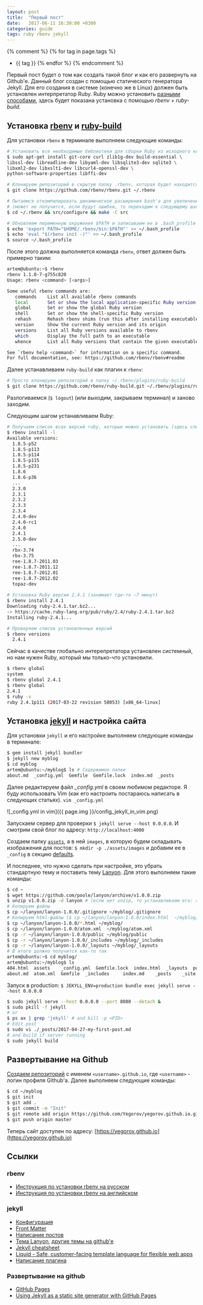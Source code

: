 ```yaml
---
layout: post
title:  "Первый пост"
date:   2017-06-11 16:30:00 +0300
categories: guide
tags: ruby rbenv jekyll
---
```


{% comment %}
{% for tag in page.tags %}
* {{ tag }}
{% endfor %}
{% endcomment %}


Первый пост будет о том как создать такой блог и как его развернуть на Github'e.
Данный блог создан с помощью статического генератора Jekyll. Для его создания в 
системе (конечно же в Linux) должен быть установлен интерпретатор Ruby. Ruby можно 
установить [разными способами](https://www.ruby-lang.org/ru/documentation/installation/#managers), 
здесь будет показана установка с помощью *rbenv + ruby-build*.

## Установка [rbenv](https://github.com/rbenv/rbenv) и [ruby-build](https://github.com/rbenv/ruby-build)

Для установки `rbenv` в терминале выполняем следующие команды:
```bash
# Установить все необходимые библиотеки для сборки Ruby из исходного кода
$ sudo apt-get install git-core curl zlib1g-dev build-essential \
libssl-dev libreadline-dev libyaml-dev libsqlite3-dev sqlite3 \
libxml2-dev libxslt1-dev libcurl4-openssl-dev \
python-software-properties libffi-dev

# Клонируем репозиторий в скрытую папку .rbenv, которая будет находится в домашнем каталоге
$ git clone https://github.com/rbenv/rbenv.git ~/.rbenv

# Пытаемся откомпилировать динамическое расширения bash'a для увеличения скорости 
# (может не получится, если будут ошибки, то переходим к следующему шагу)
$ cd ~/.rbenv && src/configure && make -C src

# Обновляем переменную окружения $PATH и записываем ее в .bash_profile (если Ubuntu Desktop, то в .bashrc)
$ echo 'export PATH="$HOME/.rbenv/bin:$PATH"' >> ~/.bash_profile
$ echo 'eval "$(rbenv init -)"' >> ~/.bash_profile
$ source ~/.bash_profile
```

После этого должна выполняется команда `rbenv`, ответ должен быть примерно таким:
```bash
artem@ubuntu:~$ rbenv 
rbenv 1.1.0-7-g755c820
Usage: rbenv <command> [<args>]

Some useful rbenv commands are:
   commands    List all available rbenv commands
   local       Set or show the local application-specific Ruby version
   global      Set or show the global Ruby version
   shell       Set or show the shell-specific Ruby version
   rehash      Rehash rbenv shims (run this after installing executables)
   version     Show the current Ruby version and its origin
   versions    List all Ruby versions available to rbenv
   which       Display the full path to an executable
   whence      List all Ruby versions that contain the given executable

See `rbenv help <command>` for information on a specific command.
For full documentation, see: https://github.com/rbenv/rbenv#readme
```

Далее устанавливаем `ruby-build` как плагин к `rbenv`:
```bash
# Просто клонируем репозиторий в папку ~/.rbenv/plugins/ruby-build
$ git clone https://github.com/rbenv/ruby-build.git ~/.rbenv/plugins/ruby-build
```

Разлогиваемся (`$ logout`) (или выходим, закрываем терминал) и заново заходим.

Следующим шагом устанавливаем Ruby:

```bash
# Получаем список всех версий ruby, которые можно установить (здесь список сокращен)
$ rbenv install -l
Available versions:
  1.8.5-p52
  1.8.5-p113
  1.8.5-p114
  1.8.5-p115
  1.8.5-p231
  1.8.6
  1.8.6-p36
  ...
  2.3.0
  2.3.1
  2.3.2
  2.3.3
  2.3.4
  2.4.0-dev
  2.4.0-rc1
  2.4.0
  2.4.1
  2.5.0-dev
  ...
  rbx-3.74
  rbx-3.75
  ree-1.8.7-2011.03
  ree-1.8.7-2011.12
  ree-1.8.7-2012.01
  ree-1.8.7-2012.02
  topaz-dev
  
# Установка Ruby версии 2.4.1 (занимает где-то ~7 минут)
$ rbenv install 2.4.1
Downloading ruby-2.4.1.tar.bz2...
-> https://cache.ruby-lang.org/pub/ruby/2.4/ruby-2.4.1.tar.bz2
Installing ruby-2.4.1...

# Проверяем список установленных версий
$ rbenv versions
  2.4.1
```

Сейчас в качестве глобально интерепретатора установлен системный, но нам нужен Ruby,
который мы только-что установили.
```bash
$ rbenv global
system
$ rbenv global 2.4.1
$ rbenv global 
2.4.1
$ ruby -v
ruby 2.4.1p111 (2017-03-22 revision 58053) [x86_64-linux]
```

## Установка [jekyll](https://jekyllrb.com/) и настройка сайта

Для установки `jekyll` и его настройке выполняем следующие команды в терминале:
```bash
$ gem install jekyll bundler
$ jekyll new myblog
$ cd myblog
artem@ubuntu:~/myblog$ ls # Содержимое папки
about.md  _config.yml  Gemfile	Gemfile.lock  index.md	_posts
```

Далее редактируем файл *_config.yml* в своем любимом редакторе. Я буду использовать 
Vim (как его настроить постараюсь написать в следующих статьях). `vim _config.yml`

![_config.yml in vim]({{ page.img }}/config_jekyll_in_vim.png)

Запускаем сервер для проверки `$ jekyll serve --host 0.0.0.0`. И смотрим свой блог 
по адресу: `http://localhost:4000` 

Создаем папку [`assets`](https://jekyllrb.com/docs/posts/#including-images-and-resources),
а в ней `images`, в которую будем складывать изображения для постов: `$ mkdir -p ./assets/images`
и добавим ее в `_config` в секцию [defaults](https://jekyllrb.com/docs/configuration/#front-matter-defaults).


И последнее, что нужно сделать при настройке, это убрать стандартную тему 
и поставить тему [Lanyon](http://lanyon.getpoole.com/about/).
Для этого выполняем такие команды:
```bash
$ cd ~
$ wget https://github.com/poole/lanyon/archive/v1.0.0.zip
$ unzip v1.0.0.zip -d lanyon # (если нет unzip, то устанавливаем его: sudo apt-get install unzip)
# Копируем файлы
$ cp ~/lanyon/lanyon-1.0.0/.gitignore ~/myblog/.gitignore
# Копируем html-файлы ($ cp ~/lanyon/lanyon-1.0.0/index.html  ~/myblog/index.html)
$ cp ~/lanyon/lanyon-1.0.0/*.html ~/myblog/
$ cp ~/lanyon/lanyon-1.0.0/atom.xml  ~/myblog/atom.xml
$ cp -r ~/lanyon/lanyon-1.0.0/public ~/myblog/public
$ cp -r ~/lanyon/lanyon-1.0.0/_includes ~/myblog/_includes
$ cp -r ~/lanyon/lanyon-1.0.0/_layouts ~/myblog/_layouts
# В итоге должно получится как-то так
artem@ubuntu:~$ cd myblog/
artem@ubuntu:~/myblog$ ls
404.html  assets    _config.yml  Gemfile.lock  index.html  _layouts  public
about.md  atom.xml  Gemfile	 _includes     index.md    _posts    _site
```

Запуск в production: `$ JEKYLL_ENV=production bundle exec jekyll serve --host 0.0.0.0`


```bash
$ sudo jekyll serve --host 0.0.0.0 --port 8080 --detach &
$ sudo pkill -f jekyll
# or 
$ ps ax | grep 'jekyll' # and kill -p <PID>
# Edit post
$ sudo vi ./_posts/2017-04-27-my-first-post.md
# and build if server running
$ sudo jekyll build
```


## Развертывание на Github

[Создаем репозиторий](https://github.com/new) с именем `<username>.github.io`, 
где `<username>` - логин профиля Github'a. Далее выполняем следующие команды:

```bash
$ cd ~/myblog
$ git init
$ git add .
$ git commit -m "Init"
$ git remote add origin https://github.com/Yegorov/yegorov.github.io.git
$ git push origin master
```

Теперь сайт доступен по адресу: [https://yegorov.github.io](https://yegorov.github.io)

## Ссылки

### rbenv

* [Инструкция по установки rbenv на русском](https://medium.com/@tuwilof/%D1%83%D1%81%D1%82%D0%B0%D0%BD%D0%BE%D0%B2%D0%BA%D0%B0-ruby-%D1%81-%D0%BF%D0%BE%D0%BC%D0%BE%D1%89%D1%8C%D1%8E-rbenv-%D0%B2-ubuntu-fa7d4b82a67f)
* [Инструкция по установки rbenv на английском](https://www.digitalocean.com/community/tutorials/how-to-install-ruby-on-rails-with-rbenv-on-ubuntu-14-04)

### jekyll

* [Конфигурация](https://jekyllrb.com/docs/configuration/)
* [Front Matter](https://jekyllrb.com/docs/frontmatter/)
* [Написание постов](https://jekyllrb.com/docs/posts/)
* [Тема Lanyon](https://github.com/poole/lanyon), [другие темы на github'e](https://github.com/search?o=desc&p=2&q=jekyll+theme&s=stars&type=Repositories&utf8=%E2%9C%93)
* [Jekyll cheatsheet](http://ricostacruz.com/cheatsheets/jekyll.html)
* [Liquid - Safe, customer-facing template language for flexible web apps](https://shopify.github.io/liquid/)
* [Написание плагина](https://tuananh.org/2014/08/04/writing-your-first-jekyll-plugin/)

### Развертывание на github

* [GitHub Pages](https://pages.github.com/)
* [Using Jekyll as a static site generator with GitHub Pages](https://help.github.com/articles/using-jekyll-as-a-static-site-generator-with-github-pages/)

